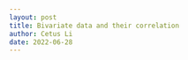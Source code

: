 ```yaml
---
layout: post
title: Bivariate data and their correlation
author: Cetus Li
date: 2022-06-28
---
```


